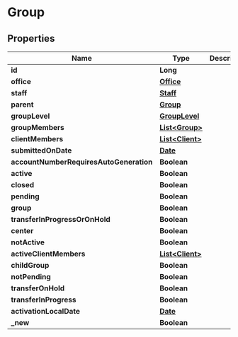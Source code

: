 

# Group

## Properties

Name | Type | Description | Notes
------------ | ------------- | ------------- | -------------
**id** | **Long** |  |  [optional]
**office** | [**Office**](Office.md) |  |  [optional]
**staff** | [**Staff**](Staff.md) |  |  [optional]
**parent** | [**Group**](Group.md) |  |  [optional]
**groupLevel** | [**GroupLevel**](GroupLevel.md) |  |  [optional]
**groupMembers** | [**List&lt;Group&gt;**](Group.md) |  |  [optional]
**clientMembers** | [**List&lt;Client&gt;**](Client.md) |  |  [optional]
**submittedOnDate** | [**Date**](Date.md) |  |  [optional]
**accountNumberRequiresAutoGeneration** | **Boolean** |  |  [optional]
**active** | **Boolean** |  |  [optional]
**closed** | **Boolean** |  |  [optional]
**pending** | **Boolean** |  |  [optional]
**group** | **Boolean** |  |  [optional]
**transferInProgressOrOnHold** | **Boolean** |  |  [optional]
**center** | **Boolean** |  |  [optional]
**notActive** | **Boolean** |  |  [optional]
**activeClientMembers** | [**List&lt;Client&gt;**](Client.md) |  |  [optional]
**childGroup** | **Boolean** |  |  [optional]
**notPending** | **Boolean** |  |  [optional]
**transferOnHold** | **Boolean** |  |  [optional]
**transferInProgress** | **Boolean** |  |  [optional]
**activationLocalDate** | [**Date**](Date.md) |  |  [optional]
**_new** | **Boolean** |  |  [optional]



